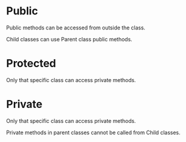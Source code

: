# Public
Public methods can be accessed from outside the class.

Child classes can use Parent class public methods.


# Protected
Only that specific class can access private methods.


# Private
Only that specific class can access private methods.

Private methods in parent classes cannot be called from Child classes.
